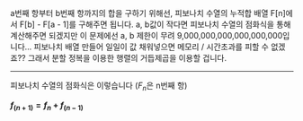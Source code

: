 a번째 항부터 b번째 항까지의 합을 구하기 위해선, 피보나치 수열의 누적합 배열 F[n]에서 F[b] - F[a - 1]를 구해주면 됩니다.
a, b값이 작다면 피보나치 수열의 점화식을 통해 계산해주면 되겠지만 이 문제에선 a, b 제한이 무려 9,000,000,000,000,000,000입니다... 피보나치 배열 만들어 일일이 값 채워넣으면 메모리 / 시간초과를 피할 수 없겠죠?? 그래서 분할 정복을 이용한 행렬의 거듭제곱을 이용할 겁니다.

---

피보나치 수열의 점화식은 이렇습니다 ($F_n$은 n번째 항)

**$f_(n+1) = f_n + f_(n-1)$**